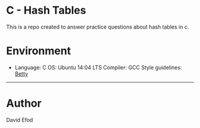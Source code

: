 # C - Hash Tables

This is a repo created to answer practice questions about hash tables in c.

# Environment

* Language: C
OS: Ubuntu 14:04 LTS
Compiler: GCC
Style guidelines: [Betty](https://github.com/holbertonschool/Betty)

<hr>

# Author
David Efod

